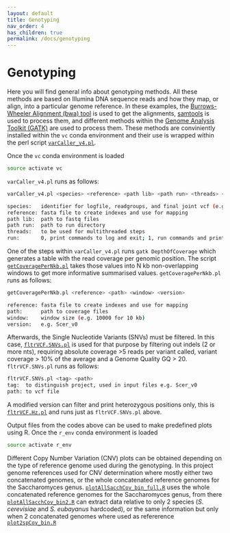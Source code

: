 ```yaml
---
layout: default
title: Genotyping
nav_order: 4
has_children: true
permalink: /docs/genotyping
---
```


# Genotyping

Here you will find general info about genotyping methods. All these methods are based on Illumina DNA sequence reads and how they map, or align, into a particular genome reference. In these examples, the [Burrows-Wheeler Alignment (bwa) tool](https://bio-bwa.sourceforge.net/bwa.shtml) is used to get the alignments, [samtools](http://www.htslib.org/doc/samtools.html) is used to process them, and different methods within the [Genome Analysis Toolkit (GATK)](https://gatk.broadinstitute.org/hc/en-us/articles/360036194592-Getting-started-with-GATK4) are used to process them. These methods are conviniently installed within the `vc` conda environment and their use is wrapped within the perl script [`varCaller_v4.pl`](https://github.com/rortizmerino/haplotyping/blob/main/scripts/varCaller_v4.pl). 

Once the `vc` conda environment is loaded

```bash
source activate vc
```

`varCaller_v4.pl` runs as follows:

```bash
varCaller_v4.pl <species> <reference> <path lib> <path run> <threads> <run>

species:   identifier for logfile, readgroups, and final joint vcf (e.g. Strain ID or CBS no)
reference: fasta file to create indexes and use for mapping
path lib:  path to fastq files
path run:  path to run directory
threads:   to be used for multithreaded steps
run:       0, print commands to log and exit; 1, run commands and print to log
```

One of the steps within `varCaller_v4.pl` runs `gatk DepthOfCoverage` which generates a table with the read coverage per genomic position. The script [`getCoveragePerNkb.pl`](https://github.com/rortizmerino/haplotyping/blob/main/scripts/getCoveragePerNkb.pl) takes those values into N kb non-overlapping windows to get more informative summarised values. `getCoveragePerNkb.pl` runs as follows:

```bash
getCoveragePerNkb.pl <reference> <path> <window> <version>

reference: fasta file to create indexes and use for mapping
path:      path to coverage files
window:    window size (e.g. 10000 for 10 kb)
version:   e.g. Scer_v0
```

Afterwards, the Single Nucleotide Variants (SNVs) must be filtered. In this case, [`fltrVCF.SNVs.pl`](https://github.com/rortizmerino/haplotyping/blob/main/scripts/fltrVCF.SNVs.pl) is used for that purpose by filtering out indels (2 or more nts), requiring absolute coverage >5 reads per variant called, variant coverage > 10% of the average and a Genome Quality GQ > 20. `fltrVCF.SNVs.pl` runs as follows:

```bash
fltrVCF.SNVs.pl <tag> <path>
tag:  to distinguish project, used in input files e.g. Scer_v0
path: to vcf file
```

A modified version can filter and print heterozygous positions only, this is [`fltrVCF.Hz.pl`](https://github.com/rortizmerino/haplotyping/blob/main/scripts/fltrVCF.Hz.pl) and runs just as `fltrVCF.SNVs.pl` above.

Output files from the codes above can be used to make predefined plots using R. Once the `r_env` conda environment is loaded

```bash
source activate r_env
```

Different Copy Number Variation (CNV) plots can be obtained depending on the type of reference genome used during the genotyping. In this project genome references used for CNV determination where mostly either two concatenated genomes, or the whole concatenated reference genomes for the Saccharomyces genus. [`plotAllSacchCov_bin_full.R`](https://github.com/rortizmerino/haplotyping/blob/main/scripts/plotAllSacchCov_bin_full.R) uses the whole concatenated reference genomes for the Saccharomyces genus, from there [`plotAllSacchCov_bin2.R`](https://github.com/rortizmerino/haplotyping/blob/main/scripts/plotAllSacchCov_bin2.R) can extract data relative to only 2 species (*S. cerevisiae* and *S. eubayanus* hardcoded), or the same information but only when 2 concatenated genomes where used as refererence [`plot2spCov_bin.R`](https://github.com/rortizmerino/haplotyping/blob/main/scripts/plot2spCov_bin.R)


